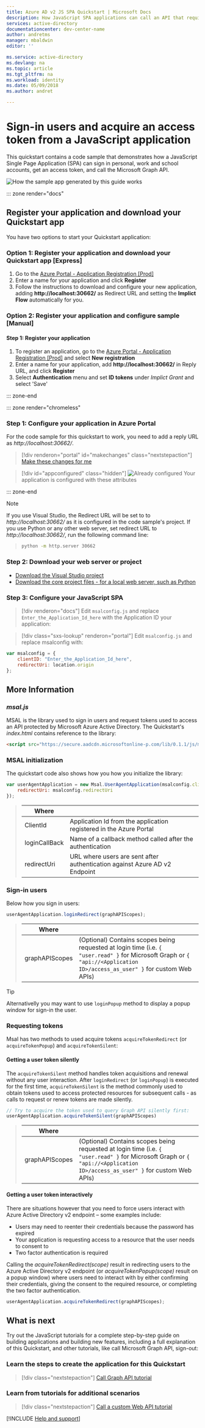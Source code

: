 ```yaml
---
title: Azure AD v2 JS SPA Quickstart | Microsoft Docs
description: How JavaScript SPA applications can call an API that require access tokens by Azure Active Directory v2 endpoint
services: active-directory
documentationcenter: dev-center-name
author: andretms
manager: mbaldwin
editor: ''

ms.service: active-directory
ms.devlang: na
ms.topic: article
ms.tgt_pltfrm: na
ms.workload: identity 
ms.date: 05/09/2018
ms.author: andret

---
```


# Sign-in users and acquire an access token from a JavaScript application

This quickstart contains a code sample that demonstrates how a JavaScript Single Page Application (SPA) can sign in personal, work and school accounts, get an access token, and call the Microsoft Graph API.

![How the sample app generated by this guide works](media/active-directory-javascriptspa/javascriptspa-intro.png)

::: zone render="docs"

## Register your application and download your Quickstart app

You have two options to start your Quickstart application:

### Option 1: Register your application and download your Quickstart app [Express]

1. Go to the [Azure Portal - Application Registration [Prod]](https://portal.azure.com/signin/index/?Microsoft_AAD_RegisteredApps=true#blade/Microsoft_AAD_RegisteredApps/applicationsListBlade/quickStartType/JavascriptSpaQuickstartPage/sourceType/docs)
1. Enter a name for your application and click **Register**
1. Follow the instructions to download and configure your new application, adding **http<span/>://localhost:30662/** as Redirect URL and setting the **Implict Flow** automatically for you.

### Option 2: Register your application and configure sample [Manual]

#### Step 1: Register your application
 
1. To register an application, go to the [Azure Portal - Application Registration [Prod]](https://aka.ms/registeredappsprod) and select **New registration**
1. Enter a name for your application, add **http<span/>://localhost:30662/** in Reply URL, and click **Register**
1. Select **Authentication** menu and set **ID tokens** under *Implict Grant* and select 'Save'

::: zone-end

::: zone render="chromeless"

### Step 1: Configure your application in Azure Portal
For the code sample for this quickstart to work, you need to add a reply URL as *http<span/>://localhost:30662/*.
> [!div renderon="portal" id="makechanges" class="nextstepaction"]
> [Make these changes for me]()

> [!div id="appconfigured" class="hidden"]
> ![Already configured](media/active-directory-windesktop/checkmark.png) Your application is configured with these attributes

::: zone-end

> [!NOTE]
> If you use Visual Studio, the Redirect URL will be set to to *http:<span/>//localhost:30662/* as it is configured in the code sample's project. If you use Python or any other web server, set redirect URL to *http://<span/>localhost:30662/*, run the following command line:
>> ```bash
>> python -m http.server 30662
>> ```

### Step 2: Download your web server or project

- [Download the Visual Studio project](https://github.com/Azure-Samples/active-directory-javascript-graphapi-v2/archive/VisualStudio.zip)
- [Download the core project files - for a local web server, such as Python](https://github.com/Azure-Samples/active-directory-javascript-graphapi-v2/archive/core.zip)

### Step 3: Configure your JavaScript SPA

> [!div renderon="docs"]
> Edit `msalconfig.js` and replace `Enter_the_Application_Id_here` with the Application ID your application:

> [!div class="sxs-lookup" renderon="portal"]
> Edit `msalconfig.js` and replace msalconfig with:

```javascript
var msalconfig = {
    clientID: "Enter_the_Application_Id_here",
    redirectUri: location.origin
};
```

## More Information

### *msal.js*

MSAL is the library used to sign in users and request tokens used to access an API protected by Microsoft Azure Active Directory. The Quickstart's *index.html* contains reference to the library:

```html
<script src="https://secure.aadcdn.microsoftonline-p.com/lib/0.1.1/js/msal.min.js"></script>
````

### MSAL initialization

The quickstart code also shows how you how you initialize the library:

```javascript
var userAgentApplication = new Msal.UserAgentApplication(msalconfig.clientID, null, loginCallback, {
    redirectUri: msalconfig.redirectUri
});
```

> |Where  |  |
> |---------|---------|
> |ClientId     |Application Id from the application registered in the Azure Portal|
> |loginCallBack | Name of a callback method called after the authentication|
> |redirectUri     |URL where users are sent after authentication against Azure AD v2 Endpoint|

### Sign-in users

Below how you sign in users:

```javascript
userAgentApplication.loginRedirect(graphAPIScopes);
```

> |Where  |  |
> |---------|---------|
> |graphAPIScopes     | (Optional) Contains scopes being requested at login time (i.e. `{ "user.read" }` for Microsoft Graph or `{ "api://<Application ID>/access_as_user" }` for custom Web APIs)|

> [!TIP]
> Alternativelly you may want to use `loginPopup` method to display a popup window for sign-in the user.

### Requesting tokens

Msal has two methods to used acquire tokens `acquireTokenRedirect` (or `acquireTokenPopup`) and `acquireTokenSilent`:

#### Getting a user token silently

The `acquireTokenSilent` method handles token acquisitions and renewal without any user interaction. After `loginRedirect` (or `loginPopup`) is executed for the first time, `acquireTokenSilent` is the method commonly used to obtain tokens used to access protected resources for subsequent calls - as calls to request or renew tokens are made silently.

```javascript
// Try to acquire the token used to query Graph API silently first:
userAgentApplication.acquireTokenSilent(graphAPIScopes)
```

> |Where  |  |
> |---------|---------|
> |graphAPIScopes     | (Optional) Contains scopes being requested at login time (i.e. `{ "user.read" }` for Microsoft Graph or `{ "api://<Application ID>/access_as_user" }` for custom Web APIs)|

#### Getting a user token interactively

 There are situations however that you need to force users interact with Azure Active Directory v2 endpoint – some examples include:
- Users may need to reenter their credentials because the password has expired
- Your application is requesting access to a resource that the user needs to consent to
- Two factor authentication is required

Calling the *acquireTokenRedirect(scope)* result in redirecting users to the Azure Active Directory v2 endpoint (or *acquireTokenPopup(scope)* result on a popup window) where users need to interact with by either confirming their credentials, giving the consent to the required resource, or completing the two factor authentication.

```javascript
userAgentApplication.acquireTokenRedirect(graphAPIScopes);
```

## What is next

Try out the JavaScript tutorials for a complete step-by-step guide on building applications and building new features, including a full explanation of this Quickstart, and other tutorials, like call Microsoft Graph API, sign-out:

### Learn the steps to create the application for this Quickstart

> [!div class="nextstepaction"]
> [Call Graph API tutorial](../tutorials/active-directory-javascriptspa-call-graph-api.md)

### Learn from tutorials for additional scenarios

> [!div class="nextstepaction"]
> [Call a custom Web API tutorial](../tutorials/active-directory-javascriptspa-call-api.md)

<!--
### Learn other scenarios
> [!div class="nextstepaction"]
> [Sign-Out tutorial](..\tutorials\active-directory-javascriptspa-sign-out.md)
> [Call Graph API tutorial](..\tutorials\active-directory-javascriptspa-call-graph-api.md)
-->

[!INCLUDE [Help and support](../../../../includes/active-directory-develop-help-support-include.md)]
